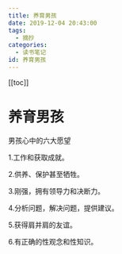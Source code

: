 ```yaml
---
title: 养育男孩
date: 2019-12-04 20:43:00
tags:
  - 摘抄
categories:
  - 读书笔记
id: 养育男孩
---
```


[[toc]]

# 养育男孩

男孩心中的六大愿望

1.工作和获取成就。

2.供养、保护甚至牺牲。

3.刚强，拥有领导力和决断力。

4.分析问题，解决问题，提供建议。

5.获得肩并肩的友谊。

6.有正确的性观念和性知识。

